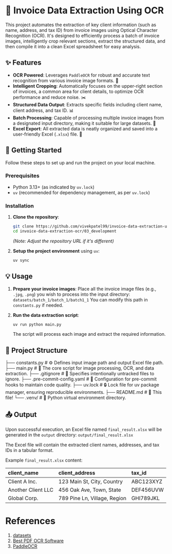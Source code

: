 # 🧾 Invoice Data Extraction Using OCR

This project automates the extraction of key client information (such as name, address, and tax ID) from invoice images using Optical Character Recognition (OCR). It's designed to efficiently process a batch of invoice images, intelligently crop relevant sections, extract the structured data, and then compile it into a clean Excel spreadsheet for easy analysis.

## ✨ Features

- **OCR Powered**: Leverages `PaddleOCR` for robust and accurate text recognition from various invoice image formats. 🤖
- **Intelligent Cropping**: Automatically focuses on the upper-right section of invoices, a common area for client details, to optimize OCR performance and reduce noise. ✂️
- **Structured Data Output**: Extracts specific fields including client name, client address, and tax ID. 📊
- **Batch Processing**: Capable of processing multiple invoice images from a designated input directory, making it suitable for large datasets. 📁
- **Excel Export**: All extracted data is neatly organized and saved into a user-friendly Excel (`.xlsx`) file. 📝

## 🚀 Getting Started

Follow these steps to set up and run the project on your local machine.

### Prerequisites

- Python 3.13+ (as indicated by `uv.lock`)
- `uv` (recommended for dependency management, as per `uv.lock`)

### Installation

1. **Clone the repository**:

   ```bash
   git clone https://github.com/vivekpatel99/invoice-data-extraction-using-ocr.git
   cd invoice-data-extraction-ocr/03_development
   ```

   *(Note: Adjust the repository URL if it's different)*

2. **Setup the project environment** using `uv`:

   ```bash
   uv sync
   ```

## 💡 Usage

1. **Prepare your invoice images**:
   Place all the invoice image files (e.g., `.jpg`, `.png`) you wish to process into the input directory:
   `datasets/batch_1/batch_1/batch1_1`
   You can modify this path in `constants.py` if needed.

2. **Run the data extraction script**:

   ```bash
   uv run python main.py
   ```

   The script will process each image and extract the required information.

## 📂 Project Structure

├── constants.py # ⚙️ Defines input image path and output Excel file path.
├── main.py # 🚀 The core script for image processing, OCR, and data extraction.
├── .gitignore # 🚫 Specifies intentionally untracked files to ignore.
├── .pre-commit-config.yaml # 🎣 Configuration for pre-commit hooks to maintain code quality.
├── uv.lock # 🔒 Lock file for uv package manager, ensuring reproducible environments.
├── README.md # 📖 This file!
└── .venv/ # 🐍 Python virtual environment directory.

## 📤 Output

Upon successful execution, an Excel file named `final_result.xlsx` will be generated in the `output` directory:
`output/final_result.xlsx`

The Excel file will contain the extracted client names, addresses, and tax IDs in a tabular format.

Example `final_result.xlsx` content:

| client_name        | client_address               | tax_id    |
| :----------------- | :--------------------------- | :-------- |
| Client A Inc.      | 123 Main St, City, Country   | ABC123XYZ |
| Another Client LLC | 456 Oak Ave, Town, State     | DEF456UVW |
| Global Corp.       | 789 Pine Ln, Village, Region | GHI789JKL |

# References

1. [datasets](https://www.kaggle.com/datasets/osamahosamabdellatif/high-quality-invoice-images-for-ocr/code?datasetId=5773627&sortBy=voteCount)
2. [Best PDF OCR Software](https://unstract.com/blog/best-pdf-ocr-software/)
3. [PaddleOCR](https://github.com/PaddlePaddle/PaddleOCR)
